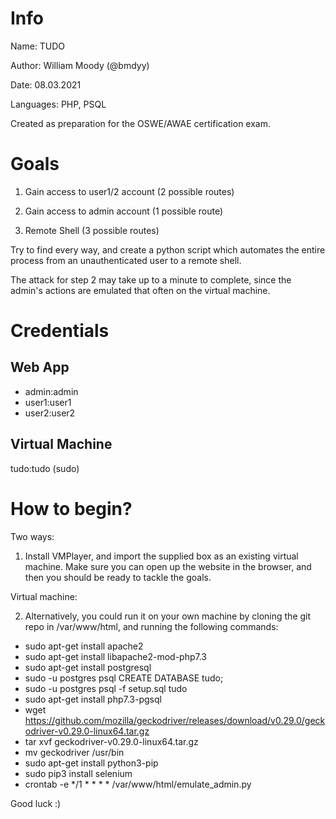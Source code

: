 # Info
Name: TUDO

Author: William Moody (@bmdyy)

Date: 08.03.2021

Languages: PHP, PSQL

Created as preparation for the OSWE/AWAE certification exam.

# Goals
1. Gain access to user1/2 account (2 possible routes)

2. Gain access to admin account (1 possible route)

3. Remote Shell (3 possible routes)


Try to find every way, and create a python script which
automates the entire process from an unauthenticated user to a remote shell.

The attack for step 2 may take up to a minute to complete, since the admin's actions
are emulated that often on the virtual machine.

# Credentials
## Web App
* admin:admin
* user1:user1
* user2:user2

## Virtual Machine
tudo:tudo (sudo)

# How to begin?
Two ways:
1. Install VMPlayer, and import the supplied box as an existing virtual machine. Make sure
you can open up the website in the browser, and then you should be ready to tackle the goals.

Virtual machine: 
<google drive link>
  
2. Alternatively, you could run it on your own machine by cloning the git repo in /var/www/html,
and running the following commands:

* sudo apt-get install apache2
* sudo apt-get install libapache2-mod-php7.3
* sudo apt-get install postgresql
* sudo -u postgres psql
	  CREATE DATABASE tudo;
* sudo -u postgres psql -f setup.sql tudo
* sudo apt-get install php7.3-pgsql
* wget https://github.com/mozilla/geckodriver/releases/download/v0.29.0/geckodriver-v0.29.0-linux64.tar.gz
* tar xvf geckodriver-v0.29.0-linux64.tar.gz
* mv geckodriver /usr/bin
* sudo apt-get install python3-pip
* sudo pip3 install selenium
* crontab -e
    */1 * * * * /var/www/html/emulate_admin.py

Good luck :)
